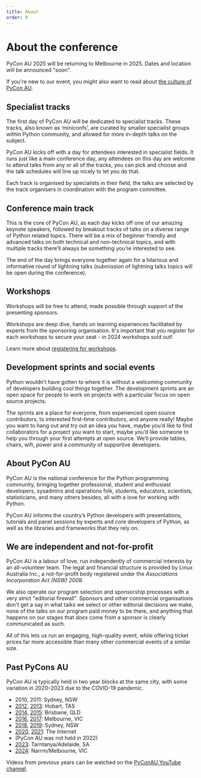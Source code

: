 ```yaml
---
title: About
order: 0
---
```


# About the conference

PyCon AU 2025 will be returning to Melbourne in 2025. Dates and location will be announced "soon".

If you're new to our event, you might also want to read about [the culture of PyCon AU](/about/culture/).

## Specialist tracks

The first day of PyCon AU will be dedicated to specialist tracks. These tracks, also known as ‘miniconfs’, are curated by smaller specialist groups within Python community, and allowed for more in-depth talks on the subject.

PyCon AU kicks off with a day for attendees interested in specialist fields. It runs just like a main conference day, any attendees on this day are welcome to attend talks from any or all of the tracks, you can pick and choose and the talk schedules will line up nicely to let you do that.

Each track is organised by specialists in their field, the talks are selected by the track organisers in coordination with the program committee.

## Conference main track

This is the core of PyCon AU, as each day kicks off one of our amazing keynote speakers, followed by breakout tracks of talks on a diverse range of Python related topics. There will be a mix of beginner friendly and advanced talks on both technical and non-technical topics, and with multiple tracks there’ll always be something you’re interested to see.

The end of the day brings everyone together again for a hilarious and informative round of lightning talks (submission of lightning talks topics will be open during the conference).

## Workshops
Workshops will be free to attend, made possible through support of the presenting sponsors.

Workshops are deep dive, hands on learning experiences facilitated by experts from the sponsoring organisation.  It's important that you register for each workshops to secure your seat - in 2024 workshops sold out!

Learn more about [registering for workshops](/attend).

## Development sprints and social events

Python wouldn’t have gotten to where it is without a welcoming community of developers building cool things together. The development sprints are an open space for people to work on projects with a particular focus on open source projects.

The sprints are a place for everyone, from experienced open source contributors, to interested first-time contributors, and anyone really! Maybe you want to hang out and try out an idea you have, maybe you’d like to find collaborators for a project you want to start, maybe you’d like someone to help you through your first attempts at open source. We’ll provide tables, chairs, wifi, power and a community of supportive developers.

## About PyCon AU

PyCon AU is the national conference for the Python programming community, bringing together professional, student and enthusiast developers, sysadmins and operations folk, students, educators, scientists, statisticians, and many others besides, all with a love for working with Python.

PyCon AU informs the country’s Python developers with presentations, tutorials and panel sessions by experts and core developers of Python, as well as the libraries and frameworks that they rely on.

## We are independent and not-for-profit

PyCon AU is a labour of love, run independently of commercial interests by an all-volunteer team. The legal and financial structure is provided by Linux Australia Inc., a not-for-profit body registered under the _Associations Incorporation Act (NSW) 2009_.

We also operate our program selection and sponsorship processes with a very strict "editorial firewall". Sponsors and other commercial organisations don't get a say in what talks we select or other editorial decisions we make, none of the talks on our program paid money to be there, and anything that happens on our stages that _does_ come from a sponsor is clearly communicated as such.

All of this lets us run an engaging, high-quality event, while offering ticket prices far more accessible than many other commercial events of a similar size.

## Past PyCons AU

PyCon AU is typically held in two year blocks at the same city, with some variation in 2020–2023 due to the COVID-19 pandemic.

- 2010, 2011: Sydney, NSW
- [2012](https://2012.pycon-au.org), [2013](https://2013.pycon-au.org): Hobart, TAS
- [2014](https://2014.pycon-au.org), [2015](https://2015.pycon-au.org): Brisbane, QLD
- [2016](https://2016.pycon-au.org), [2017](https://2017.pycon-au.org): Melbourne, VIC
- [2018](https://2018.pycon-au.org), [2019](https://2019.pycon-au.org): Sydney, NSW
- [2020](https://2020.pycon.org.au), [2021](https://2021.pycon.org.au): The Internet
- (PyCon AU was not held in 2022)
- [2023](https://2023.pycon.org.au): Tarntanya/Adelaide, SA
- [2024](https://2024.pycon.org.au): Narrm/Melbourne, VIC

Videos from previous years can be watched on the [PyConAU YouTube channel](https://www.youtube.com/user/PyConAU).
